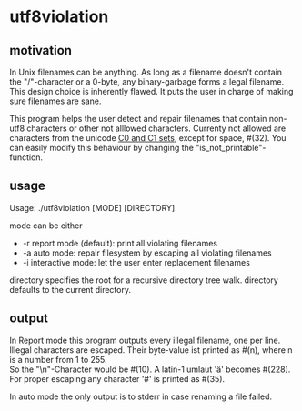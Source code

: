 utf8violation
=============

motivation
----------

In Unix filenames can be anything. 
As long as a filename doesn't contain the "/"-character or a 0-byte, any binary-garbage forms a legal filename.
This design choice is inherently flawed. It puts the user in charge of making sure filenames are sane.

This program helps the user detect and repair filenames that contain non-utf8 characters or other not alllowed characters.
Currenty not allowed are characters from the
unicode [C0 and C1 sets](https://en.wikipedia.org/wiki/C0_and_C1_control_codes), except for space, #(32).
You can easily modify this behaviour by changing the "is_not_printable"-function.


usage
-----

Usage: ./utf8violation [MODE] [DIRECTORY]

mode can be either 
*  -r  report mode (default): print all violating filenames
*  -a  auto mode: repair filesystem by escaping all violating filenames
*  -i  interactive mode: let the user enter replacement filenames

directory specifies the root for a recursive directory tree walk. 
directory defaults to the current directory.


output
------

In Report mode this program outputs every illegal filename, one per line.
Illegal characters are escaped. Their byte-value ist printed as #(n), where n is a number from 1 to 255.  
So the "\n"-Character would be #(10). A latin-1 umlaut 'ä' becomes #(228).  
For proper escaping any character '#' is printed as #(35).

In auto mode the only output is to stderr in case renaming a file failed.
